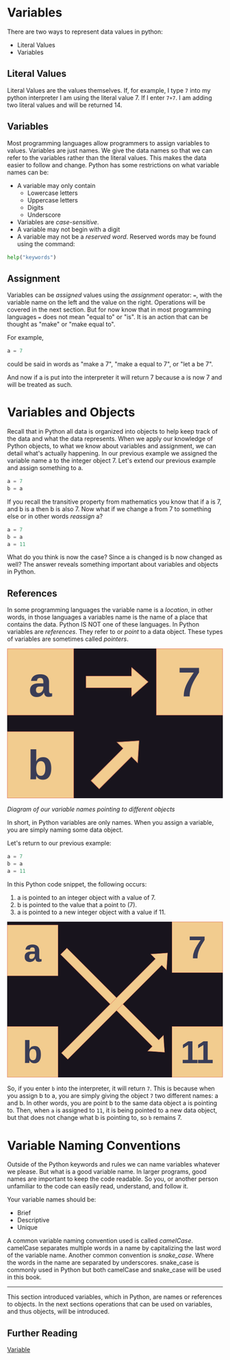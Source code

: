 # Variables

There are two ways to represent data values in python:
* Literal Values
* Variables

## Literal Values
Literal Values are the values themselves. If, for example, I type `7` into my python interpreter I am using the literal value 7. If I enter `7+7`. I am adding two literal values and will be returned 14.

## Variables
Most programming languages allow programmers to assign variables to values. Variables are just names. We give the data names so that we can refer to the variables rather than the literal values. This makes the data easier to follow and change. Python has some restrictions on what variable names can be:

* A variable may only contain
	* Lowercase letters
	* Uppercase letters
	* Digits
	* Underscore
* Variables are *case-sensitive*.
* A variable may not begin with a digit
* A variable may not be a *reserved word*.
Reserved words may be found using the command:
```Python
help("keywords")
```

## Assignment
Variables can be *assigned* values using the *assignment* operator: `=`, with the variable name on the left and the value on the right. Operations will be covered in the next section. But for now know that in most programming languages `=` does not mean "equal to" or "is". It is an action that can be thought as "make" or "make equal to".

For example, 
```Python
a = 7
```
could be said in words as "make a 7", "make a equal to 7", or "let a be 7".

And now if a is put into the interpreter it will return 7 because a is now 7 and will be treated as such. 

# Variables and Objects
Recall that in Python all data is organized into objects to help keep track of the data and what the data represents. When we apply our knowledge of Python objects, to what we know about variables and assignment, we can detail what's actually happening. In our previous example we assigned the variable name a to the integer object 7.  Let's extend our previous example and assign something to a.

```Python
a = 7
b = a
``` 
If you recall the transitive property from mathematics you know that if a is 7, and b is a then b is also 7. Now what if we change a from 7 to something else or in other words *reassign* a? 

```Python
a = 7
b = a
a = 11
``` 
What do you think is now the case? Since a is changed is b now changed as well? The answer reveals something important about variables and objects in Python.

## References 
In some programming languages the variable name is a *location*, in other words, in those languages a variables name is the name of a place that contains the data. Python IS NOT one of these languages. In Python variables are *references*. They refer to or *point* to a data object. These types of variables are sometimes called *pointers*. 


![var1](./imgs/var1.drawio.png)

*Diagram of our variable names pointing to different objects*

In short, in Python variables are only names. When you assign a variable, you are simply naming some data object. 

Let's return to our previous example:
```Python
a = 7
b = a
a = 11
``` 
In this Python code snippet, the following occurs:

1. a is pointed to an integer object with a value of 7.
2. b is pointed to the value that a point to (7).
3. a is pointed to a new integer object with a value if 11.

![var2](./imgs/var2.drawio.png)

So, if you enter `b` into the interpreter, it will return `7`. This is because when you assign b to a, you are simply giving the object `7` two different names: a and b. In other words, you are point b to the same data object a is pointing to. Then, when `a` is assigned to `11`, it is being pointed to a new data object, but that does not change what b is pointing to, so `b` remains 7.

# Variable Naming Conventions

Outside of the Python keywords and rules we can name variables whatever we please. But what is a good variable name. In larger programs, good names are important to keep the code readable. So you, or another person unfamiliar to the code can easily read, understand, and follow it. 

Your variable names should be:

- Brief
- Descriptive
- Unique

A common variable naming convention used is called *camelCase*. camelCase separates multiple words in a name by capitalizing the last word of the variable name. Another common convention is *snake_case*. Where the words in the name are separated by underscores. snake_case is commonly used in Python but both camelCase and snake_case will be used in this book.

---

This section introduced variables, which in Python, are names or references to objects. In the next sections operations that can be used on variables, and thus objects, will be introduced.

## Further Reading
[Variable](https://en.wikipedia.org/wiki/Variable_(computer_science))


